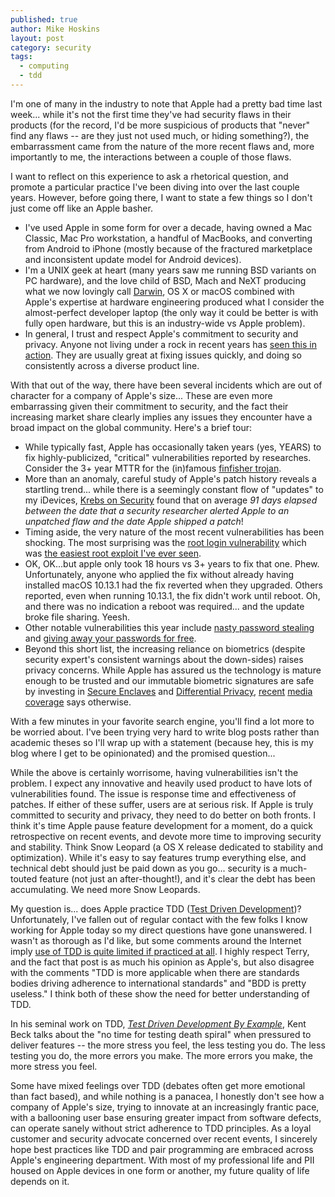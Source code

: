 ```yaml
---
published: true
author: Mike Hoskins
layout: post
category: security
tags:
  - computing
  - tdd
---
```

I'm one of many in the industry to note that Apple had a pretty bad time last week...  while it's not the first time they've had security flaws in their products (for the record, I'd be more suspicious of products that "never" find any flaws -- are they just not used much, or hiding something?), the embarrassment came from the nature of the more recent flaws and, more importantly to me, the interactions between a couple of those flaws.

I want to reflect on this experience to ask a rhetorical question, and promote a particular practice I've been diving into over the last couple years.  However, before going there, I want to state a few things so I don't just come off like an Apple basher.

- I've used Apple in some form for over a decade, having owned a Mac Classic, Mac Pro workstation, a handful of MacBooks, and converting from Android to iPhone (mostly because of the fractured marketplace and inconsistent update model for Android devices).
- I'm a UNIX geek at heart (many years saw me running BSD variants on PC hardware), and the love child of BSD, Mach and NeXT producing what we now lovingly call [Darwin](https://en.wikipedia.org/wiki/Darwin_(operating_system)), OS X or macOS combined with Apple's expertise at hardware engineering produced what I consider the almost-perfect developer laptop (the only way it could be better is with fully open hardware, but this is an industry-wide vs Apple problem).
- In general, I trust and respect Apple's commitment to security and privacy.  Anyone not living under a rock in recent years has [seen this in action](https://www.digitaltrends.com/mobile/apple-encryption-court-order-news).  They are usually great at fixing issues quickly, and doing so consistently across a diverse product line.

With that out of the way, there have been several incidents which are out of character for a company of Apple's size...  These are even more embarrassing given their commitment to security, and the fact their increasing market share clearly implies any issues they encounter have a broad impact on the global community.  Here's a brief tour:

- While typically fast, Apple has occasionally taken years (yes, YEARS) to fix highly-publicized, "critical" vulnerabilities reported by researches.  Consider the 3+ year MTTR for the (in)famous [finfisher trojan](https://krebsonsecurity.com/2011/11/apple-took-3-years-to-fix-finfisher-trojan-hole).
- More than an anomaly, careful study of Apple's patch history reveals a startling trend...  while there is a seemingly constant flow of "updates" to my iDevices, [Krebs on Security](https://krebsonsecurity.com) found that on average _91 days elapsed between the date that a security researcher alerted Apple to an unpatched flaw and the date Apple shipped a patch_!
- Timing aside, the very nature of the most recent vulnerabilities has been shocking.  The most surprising was the [root login vulnerability](https://krebsonsecurity.com/2017/11/macos-high-sierra-users-change-root-password-now) which was [the easiest root exploit I've ever seen](https://twitter.com/patrickwardle/status/935608904377077761).
- OK, OK...but apple only took 18 hours vs 3+ years to fix that one.  Phew.  Unfortunately, anyone who applied the fix without already having installed macOS 10.13.1 had the fix reverted when they upgraded.  Others reported, even when running 10.13.1, the fix didn't work until reboot.  Oh, and there was no indication a reboot was required...  and the update broke file sharing.  Yeesh.
- Other notable vulnerabilities this year include [nasty password stealing](https://www.forbes.com/sites/thomasbrewster/2017/09/25/apple-mac-os-x-high-sierra-vulnerabilit-hacker-steals-passwords) and [giving away your passwords for free](https://objective-see.com/blog/blog_0x23.html).
- Beyond this short list, the increasing reliance on biometrics (despite security expert's consistent warnings about the down-sides) raises privacy concerns.  While Apple has assured us the technology is mature enough to be trusted and our immutable biometric signatures are safe by investing in [Secure Enclaves](https://www.techrepublic.com/article/hacker-claims-to-have-decrypted-apples-secure-enclave-destroying-key-piece-of-ios-mobile-security) and [Differential Privacy](https://www.schneier.com/blog/archives/2016/06/apples_differen.html), [recent](https://www.bleepingcomputer.com/news/apple/apple-faceid-tricked-with-150-mask) [media](https://www.theverge.com/2016/5/2/11540962/iphone-samsung-fingerprint-duplicate-hack-security) [coverage](https://www.washingtonpost.com/news/the-switch/wp/2017/11/30/apple-is-sharing-your-face-with-apps-thats-a-new-privacy-worry) says otherwise.

With a few minutes in your favorite search engine, you'll find a lot more to be worried about.  I've been trying very hard to write blog posts rather than academic theses so I'll wrap up with a statement (because hey, this is my blog where I get to be opinionated) and the promised question...

While the above is certainly worrisome, having vulnerabilities isn't the problem.  I expect any innovative and heavily used product to have lots of vulnerabilities found.  The issue is response time and effectiveness of patches.  If either of these suffer, users are at serious risk.  If Apple is truly committed to security and privacy, they need to do better on both fronts.  I think it's time Apple pause feature development for a moment, do a quick retrospective on recent events, and devote more time to improving security and stability.  Think Snow Leopard (a OS X release dedicated to stability and optimization).  While it's easy to say features trump everything else, and technical debt should just be paid down as you go...  security is a much-touted feature (not just an after-thought!), and it's clear the debt has been accumulating.  We need more Snow Leopards.

My question is...  does Apple practice TDD ([Test Driven Development](https://en.wikipedia.org/wiki/Test-driven_development))?  Unfortunately, I've fallen out of regular contact with the few folks I know working for Apple today so my direct questions have gone unanswered.  I wasn't as thorough as I'd like, but some comments around the Internet imply [use of TDD is quite limited if practiced at all](https://www.quora.com/Does-Apple-use-TDD-BDD).  I highly respect Terry, and the fact that post is as much his opinion as Apple's, but also disagree with the comments "TDD is more applicable when there are standards bodies driving adherence to international standards" and "BDD is pretty useless."  I think both of these show the need for better understanding of TDD.

In his seminal work on TDD, [_Test Driven Development By Example_](https://www.amazon.com/Test-Driven-Development-Kent-Beck/dp/0321146530), Kent Beck talks about the "no time for testing death spiral" when pressured to deliver features -- the more stress you feel, the less testing you do.  The less testing you do, the more errors you make.  The more errors you make, the more stress you feel.

Some have mixed feelings over TDD (debates often get more emotional than fact based), and while nothing is a panacea, I honestly don't see how a company of Apple's size, trying to innovate at an increasingly frantic pace, with a ballooning user base ensuring greater impact from software defects, can operate sanely without strict adherence to TDD principles.  As a loyal customer and security advocate concerned over recent events, I sincerely hope best practices like TDD and pair programming are embraced across Apple's engineering department.  With most of my professional life and PII housed on Apple devices in one form or another, my future quality of life depends on it.
